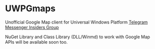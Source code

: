 # UWPGmaps 
Unofficial Google Map client for Universal Windows Platform 
[Telegram Messenger Insiders Group](https://t.me/joinchat/DQwGRhG-DXgBJNDWjGEoZQ)

NuGet Library and Class Library (DLL/Winmd) to work with Google Map APIs will be available soon too.
